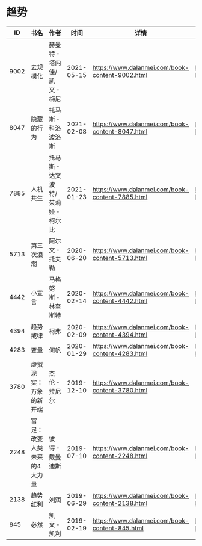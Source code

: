 # 趋势

| ID | 书名 | 作者 | 时间 | 详情 | 下载页面 | EPUB下载链接 | MOBI下载链接 | AZW3下载链接 |
| --- | --- | --- | --- | --- | --- | --- | --- | --- |
| 9002 | 去规模化 | 赫曼特・塔内佳/凯文・梅尼 | 2021-05-15 | https://www.dalanmei.com/book-content-9002.html | https://www.dalanmei.com/download-book-9002.html | http://ct.dalanmei.com/f/31084289-571723056-410308 | http://ct.dalanmei.com/f/31084289-572112729-459f63 | http://ct.dalanmei.com/f/31084289-572116981-93f233 |
| 8047 | 隐藏的行为 | 托马斯・科洛波洛斯 | 2021-02-08 | https://www.dalanmei.com/book-content-8047.html | https://www.dalanmei.com/download-book-8047.html | http://ct.dalanmei.com/f/31084289-571674855-1a3fc0 | http://ct.dalanmei.com/f/31084289-572116211-11ad0b | http://ct.dalanmei.com/f/31084289-572159536-da7f7e |
| 7885 | 人机共生 | 托马斯・达文波特/茱莉娅・柯尔比 | 2021-01-23 | https://www.dalanmei.com/book-content-7885.html | https://www.dalanmei.com/download-book-7885.html | http://ct.dalanmei.com/f/31084289-571658753-3b8c09 | http://ct.dalanmei.com/f/31084289-572116883-44519f | http://ct.dalanmei.com/f/31084289-572177940-589bf5 |
| 5713 | 第三次浪潮 | 阿尔文・托夫勒 | 2020-06-20 | https://www.dalanmei.com/book-content-5713.html | https://www.dalanmei.com/download-book-5713.html | http://ct.dalanmei.com/f/31084289-571607246-820199 | http://ct.dalanmei.com/f/31084289-571736267-62dfa5 | http://ct.dalanmei.com/f/31084289-571914360-470435 |
| 4442 | 小宣言 | 马格努斯・林奎斯特 | 2020-02-14 | https://www.dalanmei.com/book-content-4442.html | https://www.dalanmei.com/download-book-4442.html | http://ct.dalanmei.com/f/31084289-571531950-274f65 | http://ct.dalanmei.com/f/31084289-571800329-d67d1a | http://ct.dalanmei.com/f/31084289-571989097-530cbe |
| 4394 | 趋势戒律 | 柯弗 | 2020-02-09 | https://www.dalanmei.com/book-content-4394.html | https://www.dalanmei.com/download-book-4394.html | http://ct.dalanmei.com/f/31084289-571532928-1e674c | http://ct.dalanmei.com/f/31084289-571802390-32cdc3 | http://ct.dalanmei.com/f/31084289-571989730-30b28b |
| 4283 | 变量 | 何帆 | 2020-01-29 | https://www.dalanmei.com/book-content-4283.html | https://www.dalanmei.com/download-book-4283.html | http://ct.dalanmei.com/f/31084289-571537737-b50f60 | http://ct.dalanmei.com/f/31084289-571806079-1302c5 | http://ct.dalanmei.com/f/31084289-571991589-60e898 |
| 3780 | 虚拟现实：万象的新开端 | 杰伦・拉尼尔 | 2019-12-10 | https://www.dalanmei.com/book-content-3780.html |  |  |  |  |
| 2248 | 富足：改变人类未来的4大力量 | 彼得・戴曼迪斯 | 2019-07-10 | https://www.dalanmei.com/book-content-2248.html | https://www.dalanmei.com/download-book-2248.html | http://ct.dalanmei.com/f/31084289-571587535-9538a5 | http://ct.dalanmei.com/f/31084289-571772953-1124a0 | http://ct.dalanmei.com/f/31084289-571869369-3579c8 |
| 2138 | 趋势红利 | 刘润 | 2019-06-29 | https://www.dalanmei.com/book-content-2138.html | https://www.dalanmei.com/download-book-2138.html | http://ct.dalanmei.com/f/31084289-571498090-c3a5b9 | http://ct.dalanmei.com/f/31084289-571774909-ca99d4 | http://ct.dalanmei.com/f/31084289-571872607-730ca0 |
| 845 | 必然 | 凯文・凯利 | 2019-02-19 | https://www.dalanmei.com/book-content-845.html | https://www.dalanmei.com/download-book-845.html | http://ct.dalanmei.com/f/31084289-595858396-473dac | http://ct.dalanmei.com/f/31084289-595860449-0896c1 | http://ct.dalanmei.com/f/31084289-595860122-959b51 |
